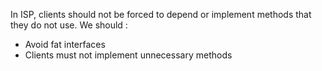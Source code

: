 In ISP, clients should not be forced to depend or implement methods that they do not use.
We should :
- Avoid fat interfaces
- Clients must not implement unnecessary methods
